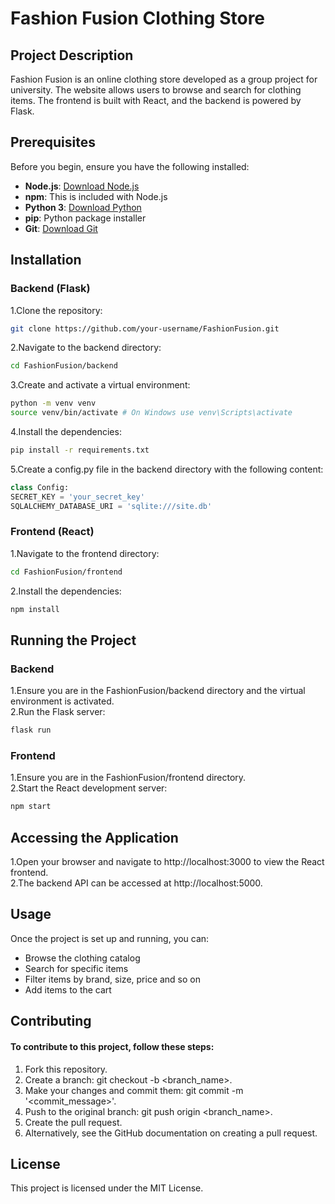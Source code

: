 # Fashion Fusion Clothing Store

## Project Description
Fashion Fusion is an online clothing store developed as a group project for university. The website allows users to browse and search for clothing items. The frontend is built with React, and the backend is powered by Flask.

## Prerequisites
Before you begin, ensure you have the following installed:
- **Node.js**: [Download Node.js](https://nodejs.org/)
- **npm**: This is included with Node.js
- **Python 3**: [Download Python](https://www.python.org/)
- **pip**: Python package installer
- **Git**: [Download Git](https://git-scm.com/)
  
## Installation
### Backend (Flask)
1.Clone the repository:
```bash
git clone https://github.com/your-username/FashionFusion.git
```
2.Navigate to the backend directory:
```bash
cd FashionFusion/backend
```
3.Create and activate a virtual environment:
```bash
python -m venv venv
source venv/bin/activate # On Windows use venv\Scripts\activate
```
4.Install the dependencies:
```bash
pip install -r requirements.txt
```
5.Create a config.py file in the backend directory with the following content:
```python
class Config:
SECRET_KEY = 'your_secret_key'
SQLALCHEMY_DATABASE_URI = 'sqlite:///site.db'
```
### Frontend (React)
1.Navigate to the frontend directory:
```bash
cd FashionFusion/frontend
```
2.Install the dependencies:
```bash
npm install
```

## Running the Project
### Backend
1.Ensure you are in the FashionFusion/backend directory and the virtual environment is activated.  
2.Run the Flask server:
```bash
flask run
```
### Frontend
1.Ensure you are in the FashionFusion/frontend directory.  
2.Start the React development server:
```bash
npm start
```
## Accessing the Application
1.Open your browser and navigate to http://localhost:3000 to view the React frontend.  
2.The backend API can be accessed at http://localhost:5000.

## Usage
Once the project is set up and running, you can:

- Browse the clothing catalog
- Search for specific items
- Filter items by brand, size, price and so on
- Add items to the cart

## Contributing
#### To contribute to this project, follow these steps:

1. Fork this repository.
2. Create a branch: git checkout -b <branch_name>.
3. Make your changes and commit them: git commit -m '<commit_message>'.
4. Push to the original branch: git push origin <branch_name>.
5. Create the pull request.
6. Alternatively, see the GitHub documentation on creating a pull request.

## License
This project is licensed under the MIT License.


